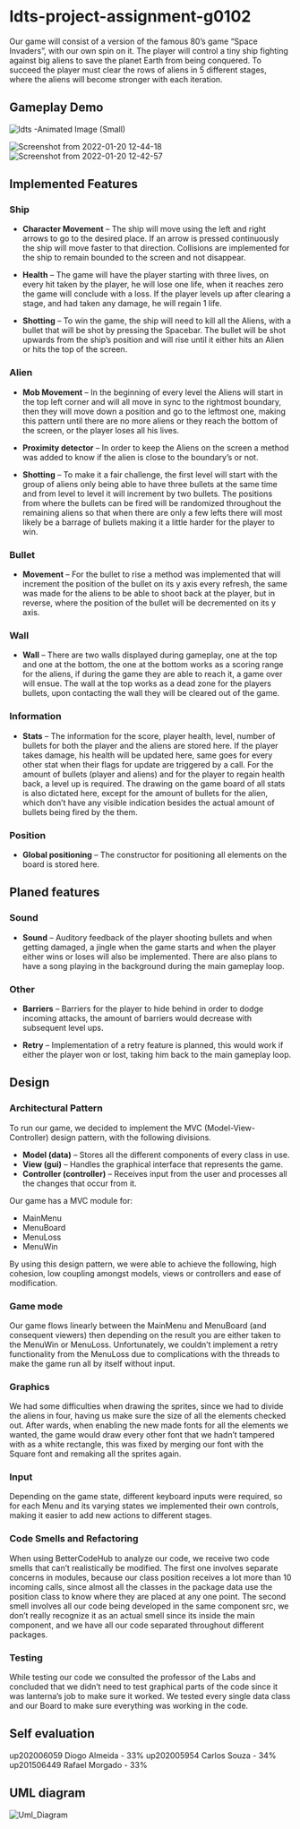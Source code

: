 # ldts-project-assignment-g0102

Our game will consist of a version of the famous 80’s game “Space Invaders”, with our own spin on it. The player will control a tiny ship fighting against big aliens to save the planet Earth from being conquered. To succeed the player must clear the rows of aliens in 5 different stages, where the aliens will become stronger with each iteration.

## Gameplay Demo

![ldts -Animated Image (Small)](https://user-images.githubusercontent.com/38360936/150397236-15317323-be3e-4f9f-966e-ffc20a0658ea.gif)

![Screenshot from 2022-01-20 12-44-18](https://user-images.githubusercontent.com/79020867/150419296-67580af2-33e7-4281-8740-d99461822cd2.png) ![Screenshot from 2022-01-20 12-42-57](https://user-images.githubusercontent.com/79020867/150419072-23875cd9-d4ed-4d0e-a655-9d5accab32b9.png)

## Implemented Features

### Ship

* **Character Movement** – The ship will move using the left and right arrows to go to the desired place. If an arrow is pressed continuously the ship will move faster to that direction. Collisions are implemented for the ship to remain bounded to the screen and not disappear.


* **Health** – The game will have the player starting with three lives, on every hit taken by the player, he will lose one life, when it reaches zero the game will conclude with a loss. If the player levels up after clearing a stage, and had taken any damage, he will regain 1 life.


* **Shotting** – To win the game, the ship will need to kill all the Aliens, with a bullet that will be shot by pressing the Spacebar. The bullet will be shot upwards from the ship’s position and will rise until it either hits an Alien or hits the top of the screen.


### Alien

* **Mob Movement** – In the beginning of every level the Aliens will start in the top left corner and will all move in sync to the rightmost boundary, then they will move down a position and go to the leftmost one, making this pattern until there are no more aliens or they reach the bottom of the screen, or the player loses all his lives.


* **Proximity detector** – In order to keep the Aliens on the screen a method was added to know if the alien is close to the boundary’s or not.


* **Shotting** – To make it a fair challenge, the first level will start with the group of aliens only being able to have three bullets at the same time and from level to level it will increment by two bullets. The positions from where the bullets can be fired will be randomized throughout the remaining aliens so that when there are only a few lefts there will most likely be a barrage of bullets making it a little harder for the player to win.


### Bullet

* **Movement** – For the bullet to rise a method was implemented that will increment the position of the bullet on its y axis every refresh, the same was made for the aliens to be able to shoot back at the player, but in reverse, where the position of the bullet will be decremented on its y axis.


### Wall

* **Wall** – There are two walls displayed during gameplay, one at the top and one at the bottom, the one at the bottom works as a scoring range for the aliens, if during the game they are able to reach it, a game over will ensue. The wall at the top works as a dead zone for the players bullets, upon contacting the wall they will be cleared out of the game.


### Information

* **Stats** – The information for the score, player health, level, number of bullets for both the player and the aliens are stored here. If the player takes damage, his health will be updated here, same goes for every other stat when their flags for update are triggered by a call. For the amount of bullets (player and aliens) and for the player to regain health back, a level up is required. The drawing on the game board of all stats is also dictated here, except for the amount of bullets for the alien, which don’t have any visible indication besides the actual amount of bullets being fired by the them.


### Position

* **Global positioning** – The constructor for positioning all elements on the board is stored here.


## Planed features

### Sound

* **Sound** – Auditory feedback of the player shooting bullets and when getting damaged, a jingle when the game starts and when the player either wins or loses will also be implemented. There are also plans to have a song playing in the background during the main gameplay loop.


### Other

* **Barriers** – Barriers for the player to hide behind in order to dodge incoming attacks, the amount of barriers would decrease with subsequent level ups.


* **Retry** – Implementation of a retry feature is planned, this would work if either the player won or lost, taking him back to the main gameplay loop.


## Design

### Architectural Pattern

To run our game, we decided to implement the MVC (Model-View-Controller) design pattern, with the following divisions.
* **Model (data)** – Stores all the different components of every class in use.
* **View (gui)** – Handles the graphical interface that represents the game.
* **Controller (controller)** – Receives input from the user and processes all the changes that occur from it.

Our game has a MVC module for:
* MainMenu
* MenuBoard
* MenuLoss
* MenuWin

By using this design pattern, we were able to achieve the following, high cohesion, low coupling amongst models, views or controllers and ease of modification.

### Game mode

Our game flows linearly between the MainMenu and MenuBoard (and consequent viewers) then depending on the result you are either taken to the MenuWin or MenuLoss.
Unfortunately, we couldn’t implement a retry functionality from the MenuLoss due to complications with the threads to make the game run all by itself without input.

### Graphics

We had some difficulties when drawing the sprites, since we had to divide the aliens in four, having us make sure the size of all the elements checked out. After wards, when enabling the new made fonts for all the elements we wanted, the game would draw every other font that we hadn’t tampered with as a white rectangle, this was fixed by merging our font with the Square font and remaking all the sprites again.

### Input 

Depending on the game state, different keyboard inputs were required, so for each Menu and its varying states we implemented their own controls, making it easier to add new actions to different stages.

### Code Smells and Refactoring

When using BetterCodeHub to analyze our code, we receive two code smells that can’t realistically be modified. The first one involves separate concerns in modules, because our class position receives a lot more than 10 incoming calls, since almost all the classes in the package data use the position class to know where they are placed at any one point. The second smell involves all our code being developed in the same component src, we don’t really recognize it as an actual smell since its inside the main component, and we have all our code separated throughout different packages.

### Testing

While testing our code we consulted the professor of the Labs and concluded that we didn’t need to test graphical parts of the code since it was lanterna’s job to make sure it worked. We tested every single data class and our Board to make sure everything was working in the code. 


## Self evaluation

up202006059 Diogo Almeida - 33%
up202005954 Carlos Souza - 34%
up201506449 Rafael Morgado - 33%


## UML diagram

![Uml_Diagram](https://user-images.githubusercontent.com/38360936/150384992-9f92a4bb-2221-435f-9d6e-286b53b9850c.png)
